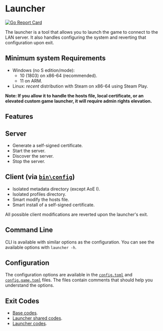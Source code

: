 # Launcher

[![Go Report Card](https://goreportcard.com/badge/github.com/luskaner/ageLANServer/launcher)](https://goreportcard.com/report/github.com/luskaner/ageLANServer/launcher)

The launcher is a tool that allows you to launch the game to connect to the LAN server. It also handles configuring the
system and reverting that configuration upon exit.

## Minimum system Requirements

- Windows (no S edition/mode):
    - 10 (1803) on x86-64 (recommended).
    - 11 on ARM.
- Linux: *recent* distribution with Steam on x86-64 using Steam Play.

**Note: If you allow it to handle the hosts file, local certificate, or an elevated custom game launcher, it will
require admin rights elevation.**

## Features

## Server

- Generate a self-signed certificate.
- Start the server.
- Discover the server.
- Stop the server.

## Client (via [`bin\config`](../launcher-config/README.md))

- Isolated metadata directory (except AoE I).
- Isolated profiles directory.
- Smart modify the hosts file.
- Smart install of a self-signed certificate.

All possible client modifications are reverted upon the launcher's exit.

## Command Line

CLI is available with similar options as the configuration. You can see the available options with
`launcher -h`.

## Configuration

The configuration options are available in the [`config.toml`](resources/config.toml) and [
`config.game.toml`](resources/config.game.toml) files. The files contain comments
that
should help you understand the options.

## Exit Codes

* [Base codes](../common/errors.go).
* [Launcher shared codes](../launcher-common/errors.go).
* [Launcher codes](internal/errors.go).
